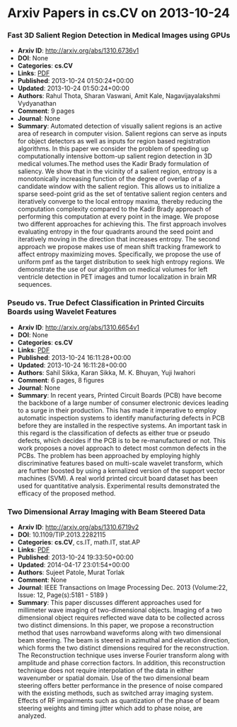 # Arxiv Papers in cs.CV on 2013-10-24
### Fast 3D Salient Region Detection in Medical Images using GPUs
- **Arxiv ID**: http://arxiv.org/abs/1310.6736v1
- **DOI**: None
- **Categories**: **cs.CV**
- **Links**: [PDF](http://arxiv.org/pdf/1310.6736v1)
- **Published**: 2013-10-24 01:50:24+00:00
- **Updated**: 2013-10-24 01:50:24+00:00
- **Authors**: Rahul Thota, Sharan Vaswani, Amit Kale, Nagavijayalakshmi Vydyanathan
- **Comment**: 9 pages
- **Journal**: None
- **Summary**: Automated detection of visually salient regions is an active area of research in computer vision. Salient regions can serve as inputs for object detectors as well as inputs for region based registration algorithms. In this paper we consider the problem of speeding up computationally intensive bottom-up salient region detection in 3D medical volumes.The method uses the Kadir Brady formulation of saliency. We show that in the vicinity of a salient region, entropy is a monotonically increasing function of the degree of overlap of a candidate window with the salient region. This allows us to initialize a sparse seed-point grid as the set of tentative salient region centers and iteratively converge to the local entropy maxima, thereby reducing the computation complexity compared to the Kadir Brady approach of performing this computation at every point in the image. We propose two different approaches for achieving this. The first approach involves evaluating entropy in the four quadrants around the seed point and iteratively moving in the direction that increases entropy. The second approach we propose makes use of mean shift tracking framework to affect entropy maximizing moves. Specifically, we propose the use of uniform pmf as the target distribution to seek high entropy regions. We demonstrate the use of our algorithm on medical volumes for left ventricle detection in PET images and tumor localization in brain MR sequences.



### Pseudo vs. True Defect Classification in Printed Circuits Boards using Wavelet Features
- **Arxiv ID**: http://arxiv.org/abs/1310.6654v1
- **DOI**: None
- **Categories**: **cs.CV**
- **Links**: [PDF](http://arxiv.org/pdf/1310.6654v1)
- **Published**: 2013-10-24 16:11:28+00:00
- **Updated**: 2013-10-24 16:11:28+00:00
- **Authors**: Sahil Sikka, Karan Sikka, M. K. Bhuyan, Yuji Iwahori
- **Comment**: 6 pages, 8 figures
- **Journal**: None
- **Summary**: In recent years, Printed Circuit Boards (PCB) have become the backbone of a large number of consumer electronic devices leading to a surge in their production. This has made it imperative to employ automatic inspection systems to identify manufacturing defects in PCB before they are installed in the respective systems. An important task in this regard is the classification of defects as either true or pseudo defects, which decides if the PCB is to be re-manufactured or not. This work proposes a novel approach to detect most common defects in the PCBs. The problem has been approached by employing highly discriminative features based on multi-scale wavelet transform, which are further boosted by using a kernalized version of the support vector machines (SVM). A real world printed circuit board dataset has been used for quantitative analysis. Experimental results demonstrated the efficacy of the proposed method.



### Two Dimensional Array Imaging with Beam Steered Data
- **Arxiv ID**: http://arxiv.org/abs/1310.6719v2
- **DOI**: 10.1109/TIP.2013.2282115
- **Categories**: **cs.CV**, cs.IT, math.IT, stat.AP
- **Links**: [PDF](http://arxiv.org/pdf/1310.6719v2)
- **Published**: 2013-10-24 19:33:50+00:00
- **Updated**: 2014-04-17 23:01:54+00:00
- **Authors**: Sujeet Patole, Murat Torlak
- **Comment**: None
- **Journal**: IEEE Transactions on Image Processing Dec. 2013 (Volume:22, Issue:
  12, Page(s):5181 - 5189 )
- **Summary**: This paper discusses different approaches used for millimeter wave imaging of two-dimensional objects. Imaging of a two dimensional object requires reflected wave data to be collected across two distinct dimensions. In this paper, we propose a reconstruction method that uses narrowband waveforms along with two dimensional beam steering. The beam is steered in azimuthal and elevation direction, which forms the two distinct dimensions required for the reconstruction. The Reconstruction technique uses inverse Fourier transform along with amplitude and phase correction factors. In addition, this reconstruction technique does not require interpolation of the data in either wavenumber or spatial domain. Use of the two dimensional beam steering offers better performance in the presence of noise compared with the existing methods, such as switched array imaging system. Effects of RF impairments such as quantization of the phase of beam steering weights and timing jitter which add to phase noise, are analyzed.



